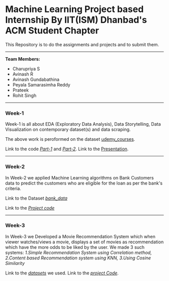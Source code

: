 # Machine Learning Project based Internship By IIT(ISM) Dhanbad's ACM Student Chapter
This Repository is to do the assignments and projects and to submit them.
***
**Team Members:**
* Charupriya S
* Avinash R
* Avinash Gundabathina
* Peyala Samarasimha Reddy
* Prateek
* Rohit Singh
***
### Week-1
Week-1 is all about EDA (Exploratory Data Analysis), Data Storytelling, Data Visualization on
contemporary dataset(s) and data scraping.

The above work is peroformed on the dataset [udemy_courses](https://github.com/Avinash-1501/ACM--ISM-Dhanbad--ML-Internship/blob/master/Week-1/udemy_courses.csv).

Link to the code *[Part-1](https://github.com/Charupriya11/ACM--week1-Assessment/blob/master/Week-1/Week%201%20assignment.ipynb)* and *[Part-2](https://github.com/Charupriya11/ACM--week1-Assessment/blob/master/Week-1/Week1%20assignment%20Part2.ipynb)*.
Link to the [Presentation](https://github.com/Charupriya11/ACM--week1-Assessment/blob/master/Week-1/Assignment-1.pptx).
***

### Week-2
In Week-2 we applied Machine Learning algorithms on Bank Customers data to predict the customers who are eligible for the loan as per the bank's criteria.

Link to the Dataset *[bank_data](https://github.com/Avinash-1501/ACM--ISM-Dhanbad--ML-Internship/blob/master/Week-2/bank-full.csv)*

Link to the *[Project code](https://github.com/Avinash-1501/ACM--ISM-Dhanbad--ML-Internship/blob/master/Week-2/Week-2%20Assignment-1.ipynb)*

***
 ### Week-3
 
 In Week-3 we Developed a Movie Recommendation System which when viewer watches/views a movie, displays a set of movies as recommendation which have the more odds to be liked by the user. We made 3 such systems:  *1.Simple Recommendation System using Correlation method,  2.Content based Recommendation system using KNN,  3.Using Cosine Similarity*
 
 Link to the *[datasets](https://github.com/Avinash-1501/ACM--ISM-Dhanbad--ML-Internship/tree/master/Week-3/CSV%20files)* we used.
  Link to the *[project Code](https://github.com/Avinash-1501/ACM--ISM-Dhanbad--ML-Internship/blob/master/Week-3/0_Week-3%20Assignment.ipynb)*.

